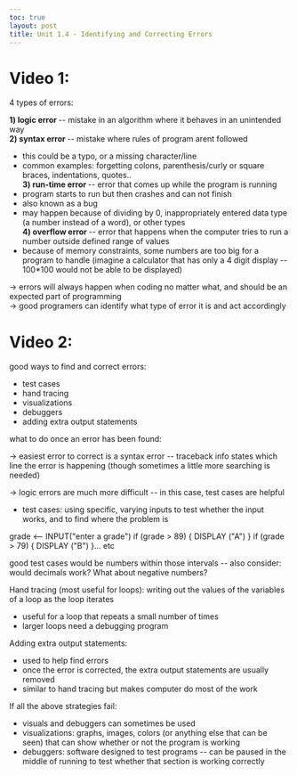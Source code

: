 ```yaml
---
toc: true
layout: post
title: Unit 1.4 - Identifying and Correcting Errors 
---
```


# Video 1:

4 types of errors: 

<strong> 1) logic error </strong> -- mistake in an algorithm where it behaves in an unintended way <br>
<strong> 2) syntax error </strong> -- mistake where rules of program arent followed 
- this could be a typo, or a missing character/line 
- common examples: forgetting colons, parenthesis/curly or square braces, indentations, quotes.. <br>
<strong> 3) run-time error </strong> -- error that comes up while the program is running <br>
- program starts to run but then crashes and can not finish
- also known as a bug
- may happen because of dividing by 0, inappropriately entered data type (a number instead of a word), or other types <br>
<strong> 4) overflow error </strong>-- error that happens when the computer tries to run a number outside defined range of values 
- because of memory constraints, some numbers are too big for a program to handle (imagine a calculator that has only a 4 digit display -- 100*100 would not be able to be displayed) 

-> errors will always happen when coding no matter what, and should be an expected part of programming <br>
-> good programers can identify what type of error it is and act accordingly 


# Video 2: 

good ways to find and correct errors: 
- test cases 
- hand tracing 
- visualizations
- debuggers
- adding extra output statements

what to do once an error has been found:

-> easiest error to correct is a syntax error -- traceback info states which line the error is happening (though sometimes a little more searching is needed)

-> logic errors are much more difficult -- in this case, test cases are helpful
- test cases: using specific, varying inputs to test whether the input works, and to find where the problem is

grade <-- INPUT("enter a grade")
if (grade > 89) {
    DISPLAY ("A") }
if (grade > 79) {
    DISPLAY ("B") }... etc

good test cases would be numbers within those intervals -- also consider: would decimals work? What about negative numbers?


Hand tracing (most useful for loops): writing out the values of the variables of a loop as the loop iterates
- useful for a loop that repeats a small number of times
- larger loops need a debugging program

Adding extra output statements: 
- used to help find errors
- once the error is corrected, the extra output statements are usually removed
- similar to hand tracing but makes computer do most of the work

If all the above strategies fail:
- visuals and debuggers can sometimes be used
- visualizations: graphs, images, colors (or anything else that can be seen) that can show whether or not the program is working
- debuggers: software designed to test programs -- can be paused in the middle of running to test whether that section is working correctly

